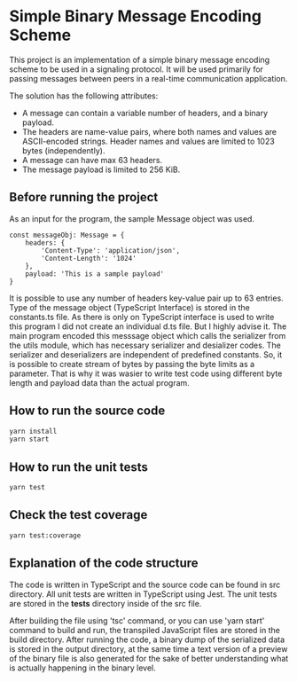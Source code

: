 # Simple Binary Message Encoding Scheme

This project is an implementation of a simple binary message encoding scheme to be used in a signaling protocol. It will be used primarily for passing messages between peers in a real-time communication application.

The solution has the following attributes:


* A message can contain a variable number of headers, and a binary payload.
* The headers are name-value pairs, where both names and values are ASCII-encoded strings. Header names and values are limited to 1023 bytes (independently).
* A message can have max 63 headers.
* The message payload is limited to 256 KiB.

## Before running the project 
As an input for the program, the sample Message object was used.

```
const messageObj: Message = {
    headers: {
        'Content-Type': 'application/json',
        'Content-Length': '1024'
    },
    payload: 'This is a sample payload'
}
```
It is possible to use any number of headers key-value pair up to 63 entries.
Type of the message object (TypeScript Interface) is stored in the constants.ts file. 
As there is only on TypeScript interface is used to write this program I did not create an individual d.ts file. But I highly advise it.
The main program encoded this messsage object which calls the serializer from the utils module, which has necessary serializer and desializer codes.
The serializer and deserializers are independent of predefined constants. So, it is possible to create stream of bytes by passing the byte limits as a parameter.
That is why it was wasier to write test code using different byte length and payload data than the actual program.


## How to run the source code

```sh
yarn install
yarn start
```

## How to run the unit tests

```sh
yarn test
```


## Check the test coverage

```sh
yarn test:coverage
```

## Explanation of the code structure
The code is written in TypeScript and the source code can be found in src directory. 
All unit tests are written in TypeScript using Jest. The unit tests are stored in the __tests__ directory inside of the src file.

After building the file using 'tsc' command, or you can use 'yarn start' command to build and run, the transpiled JavaScript files are stored in the build directory.
After running the code, a binary dump of the serialized data is stored in the output directory, at the same time a text version of a preview of the binary file is also 
generated for the sake of better understanding what is actually happening in the binary level.



